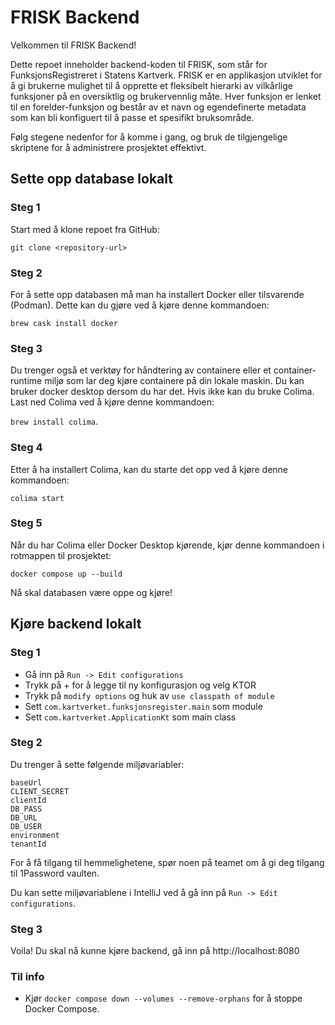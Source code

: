 # FRISK Backend

Velkommen til FRISK Backend!

Dette repoet inneholder backend-koden til FRISK, som står for FunksjonsRegistreret i Statens Kartverk.
FRISK er en applikasjon utviklet for å gi brukerne mulighet til å opprette et fleksibelt hierarki av vilkårlige funksjoner 
på en oversiktlig og brukervennlig måte. Hver funksjon er lenket til en forelder-funksjon og består av et navn og 
egendefinerte metadata som kan bli konfiguert til å passe et spesifikt bruksområde.  

Følg stegene nedenfor for å komme i gang, og bruk de tilgjengelige skriptene for å administrere prosjektet effektivt.

## Sette opp database lokalt

### Steg 1
Start med å klone repoet fra GitHub:

`git clone <repository-url>`

### Steg 2
For å sette opp databasen må man ha installert Docker eller tilsvarende (Podman). Dette kan du gjøre ved å kjøre denne kommandoen:

`brew cask install docker`

### Steg 3
Du trenger også et verktøy for håndtering av containere eller et container-runtime miljø som lar deg kjøre containere på din lokale maskin.
Du kan bruker docker desktop dersom du har det. Hvis ikke kan du bruke Colima. Last ned Colima ved å kjøre denne kommandoen:

`brew install colima`.

### Steg 4
Etter å ha installert Colima, kan du starte det opp ved å kjøre denne kommandoen:

`colima start`

### Steg 5
Når du har Colima eller Docker Desktop kjørende, kjør denne kommandoen i rotmappen til prosjektet:

`docker compose up --build`

Nå skal databasen være oppe og kjøre!


## Kjøre backend lokalt

### Steg 1
- Gå inn på `Run -> Edit configurations`
- Trykk på + for å legge til ny konfigurasjon og velg KTOR
- Trykk på `modify options` og huk av `use classpath of module`
- Sett `com.kartverket.funksjonsregister.main` som module
- Sett `com.kartverket.ApplicationKt` som main class

### Steg 2
Du trenger å sette følgende miljøvariabler:
```
baseUrl
CLIENT_SECRET
clientId
DB_PASS
DB_URL
DB_USER
environment
tenantId
```
For å få tilgang til hemmelighetene, spør noen på teamet om å gi deg tilgang til 1Password vaulten.

Du kan sette miljøvariablene i IntelliJ ved å gå inn på `Run -> Edit configurations`.

### Steg 3
Voila! Du skal nå kunne kjøre backend, gå inn på http://localhost:8080

### Til info
- Kjør `docker compose down --volumes --remove-orphans` for å stoppe Docker Compose.
